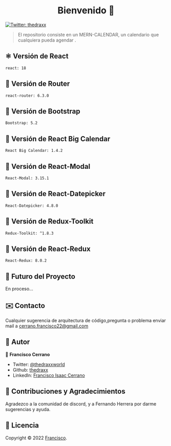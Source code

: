 <h1 align="center">Bienvenido 👋</h1>
<p>
  <a href="https://twitter.com/ThedraxxWorld" target="_blank">
    <img alt="Twitter: thedraxx" src="https://img.shields.io/twitter/follow/ThedraxxWorld.svg?style=social" />
  </a>
</p>

> El repositorio consiste en un MERN-CALENDAR, un calendario que cualquiera pueda agendar  .</br>

## ⚛️ Versión de React
```
react: 18
```
## 🤍 Versión de Router
```
react-router: 6.3.0
```
## 🤍 Versión de Bootstrap
```
Bootstrap: 5.2
```
## 🤍 Versión de React Big Calendar
```
React Big Calendar: 1.4.2
```
## 🤍 Versión de React-Modal
```
React-Modal: 3.15.1
```
## 🤍 Versión de React-Datepicker
```
React-Datepicker: 4.8.0
```
## 🤍 Versión de Redux-Toolkit
```
Redux-Toolkit: ^1.8.3
```
## 🤍 Versión de React-Redux
```
React-Redux: 8.0.2
```
## 🔮 Futuro del Proyecto

En proceso...

## ✉️ Contacto

Cualquier sugerencia de arquitectura de código,pregunta o problema enviar mail a cerrano.francisco22@gmail.com

## 🤔 Autor

👤 **Francisco Cerrano**

- Twitter: [@thedraxxworld](https://twitter.com/ThedraxxWorld)
- Github: [thedraxx](https://github.com/thedraxx)
- LinkedIn: [Francisco Isaac Cerrano](https://www.linkedin.com/in/cerranofrancisco/)

## 🤝 Contribuciones y Agradecimientos

Agradezco a la comunidad de discord, y a Fernando Herrera  por darme sugerencias y ayuda.

## 📝 Licencia

Copyright © 2022 [Francisco](https://github.com/thedraxx).<br />